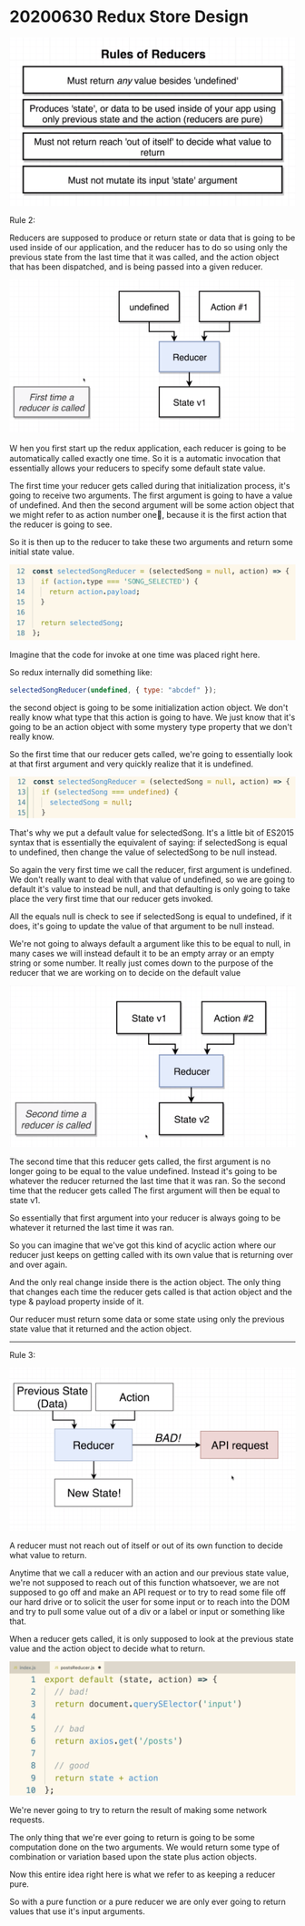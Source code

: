 # 20200630 Redux Store Design

![my-img](img/200629-2.png)

Rule 2:

Reducers are supposed to produce or return state or data that is going to be used inside of our application, and the reducer has to do so using only the previous state from the last time that it was called, and the action object that has been dispatched, and is being passed into a given reducer.

![my-img](img/200630-1.png)

Ｗ hen you first start up the redux application, each reducer is going to be automatically called exactly one time. So it is a automatic invocation that essentially allows your reducers to specify some default state value.

The first time your reducer gets called during that initialization process, it's going to receive two arguments. The first argument is going to have a value of undefined. And then the second argument will be some action object that we might refer to as action number one, because it is the first action that the reducer is going to see.

So it is then up to the reducer to take these two arguments and return some initial state value.

![my-img](img/200630-2.png)

Imagine that the code for invoke at one time was placed right here.

So redux internally did something like:

```js
selectedSongReducer(undefined, { type: "abcdef" });
```

the second object is going to be some initialization action object. We don't really know what type that this action is going to have. We just know that it's going to be an action object with some mystery type property that we don't really know.

So the first time that our reducer gets called, we're going to essentially look at that first argument and very quickly realize that it is undefined.

![my-img](img/200630-3.png)

That's why we put a default value for selectedSong. It's a little bit of ES2015 syntax that is essentially the equivalent of saying: if selectedSong is equal to undefined, then change the value of selectedSong to be null instead.

So again the very first time we call the reducer, first argument is undefined. We don't really want to deal with that value of undefined, so we are going to default it's value to instead be null, and that defaulting is only going to take place the very first time that our reducer gets invoked.

All the equals null is check to see if selectedSong is equal to undefined, if it does, it's going to update the value of that argument to be null instead.

We're not going to always default a argument like this to be equal to null, in many cases we will instead default it to be an empty array or an empty string or some number. It really just comes down to the purpose of the reducer that we are working on to decide on the default value

![my-img](img/200630-4.png)

The second time that this reducer gets called, the first argument is no longer going to be equal to the value undefined. Instead it's going to be whatever the reducer returned the last time that it was ran. So the second time that the reducer gets called The first argument will then be equal to state v1.

So essentially that first argument into your reducer is always going to be whatever it returned the last time it was ran.

So you can imagine that we've got this kind of acyclic action where our reducer just keeps on getting called with its own value that is returning over and over again.

And the only real change inside there is the action object. The only thing that changes each time the reducer gets called is that action object and the type & payload property inside of it.

Our reducer must return some data or some state using only the previous state value that it returned and the action object.

---

Rule 3:

![my-img](img/200630-5.png)

A reducer must not reach out of itself or out of its own function to decide what value to return.

Anytime that we call a reducer with an action and our previous state value, we're not supposed to reach out of this function whatsoever, we are not supposed to go off and make an API request or to try to read some file off our hard drive or to solicit the user for some input or to reach into the DOM and try to pull some value out of a div or a label or input or something like that.

When a reducer gets called, it is only supposed to look at the previous state value and the action object to decide what to return.

![my-img](img/200630-6.png)

We're never going to try to return the result of making some network requests.

The only thing that we're ever going to return is going to be some computation done on the two arguments. We would return some type of combination or variation based upon the state plus action objects.

Now this entire idea right here is what we refer to as keeping a reducer pure.

So with a pure function or a pure reducer we are only ever going to return values that use it's input arguments.
